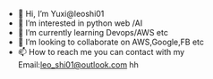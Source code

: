 - 👋 Hi, I’m Yuxi@leoshi01
- 👀 I’m interested in python web /AI
- 🌱 I’m currently learning Devops/AWS etc
- 💞️ I’m looking to collaborate on AWS,Google,FB etc
- 📫 How to reach me 
you can contact with my Email:leo_shi01@outlook.com hh

<!---
leoshi01/leoshi01 is a ✨ special ✨ repository because its `README.md` (this file) appears on your GitHub profile.
You can click the Preview link to take a look at your changes.
--->
